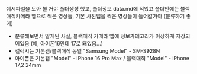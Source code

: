 예시파일을 모아 볼 거야
폴더생성 했고, 폴더정보 data.md에 적었고
폴더안에는 블랙매직카메라 앱으로 찍은 영상들, 기본 사진앱을 찍은 영상들이 들어갈거야 (분류하기 좋게)
- 분류해보면서 알게된 사실, 블랙매직 카메라 앱에 정보카테고리가 이상하게 저장되어있음 (예, 아이폰16인데 17로 돼있음...)
- 갤럭시는 기본캠/블랙매직 동일 "Samsung Model" - SM-S928N
- 아이폰은 기본갬 "Model" - iPhone 16 Pro Max / 블랙매직 "Model" - iPhone 17,2 24mm